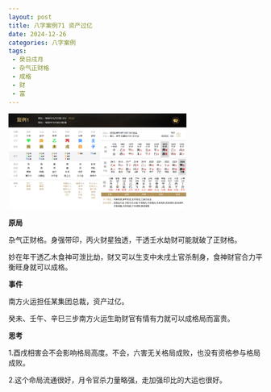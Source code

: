 ```yaml
---
layout: post
title: 八字案例71 资产过亿
date: 2024-12-26
categories: 八字案例
tags:
 - 癸日戌月
 - 杂气正财格
 - 成格
 - 财
 - 富
---
```


<img src="/images/bazi-example/bazi-example-71.PNG" width="70%">

**原局**

杂气正财格。身强带印，丙火财星独透，干透壬水劫财可能就破了正财格。

妙在年干透乙木食神可泄比劫，财又可以生支中未戌土官杀制身，食神财官合力平衡旺身就可以成格。

**事件**

南方火运担任某集团总裁，资产过亿。

癸未、壬午、辛巳三步南方火运生助财官有情有力就可以成格局而富贵。

**思考**

1.酉戌相害会不会影响格局高度。不会，六害无关格局成败，也没有资格参与格局成败。

2.这个命局流通很好，月令官杀力量略强，走加强印比的大运也很好。
